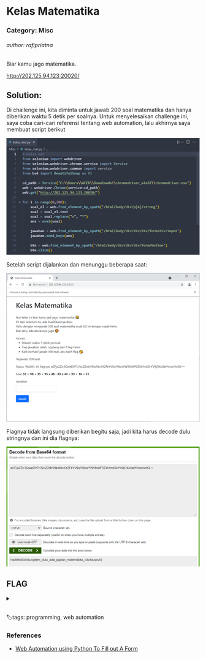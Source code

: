 # Kelas Matematika

### Category: Misc

###### author: rafipriatna

Biar kamu jago matematika.

http://202.125.94.123:20020/

## Solution:

Di challenge ini, kita diminta untuk jawab 200 soal matematika dan hanya diberikan waktu 5 detik per soalnya. Untuk menyelesaikan challenge ini, saya coba cari-cari referensi tentang web automation, lalu akhirnya saya membuat script berikut

![](/media/hf05-km1.png)

Setelah script dijalankan dan menunggu beberapa saat:

![](/media/hf05-km2.png)

Flagnya tidak langsung diberikan begitu saja, jadi kita harus decode dulu stringnya dan ini dia flagnya:

![](/media/hf05-km3.png)

## FLAG

<details>
  <summary></summary>
  
hackfest0x5{sungkem_dulu_ada_jagoan_matematika_c9z4xuqvuh}
</details>

<br>

🏷️tags: programming, web automation

### References

- [Web Automation using Python To Fill out A Form](https://www.youtube.com/watch?v=YbGAUEjTKg4)
